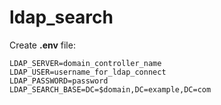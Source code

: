 # ldap_search

Create **.env** file:

```
LDAP_SERVER=domain_controller_name  
LDAP_USER=username_for_ldap_connect  
LDAP_PASSWORD=password  
LDAP_SEARCH_BASE=DC=$domain,DC=example,DC=com  
```
